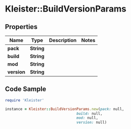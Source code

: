 # Kleister::BuildVersionParams

## Properties

Name | Type | Description | Notes
------------ | ------------- | ------------- | -------------
**pack** | **String** |  | 
**build** | **String** |  | 
**mod** | **String** |  | 
**version** | **String** |  | 

## Code Sample

```ruby
require 'Kleister'

instance = Kleister::BuildVersionParams.new(pack: null,
                                 build: null,
                                 mod: null,
                                 version: null)
```


